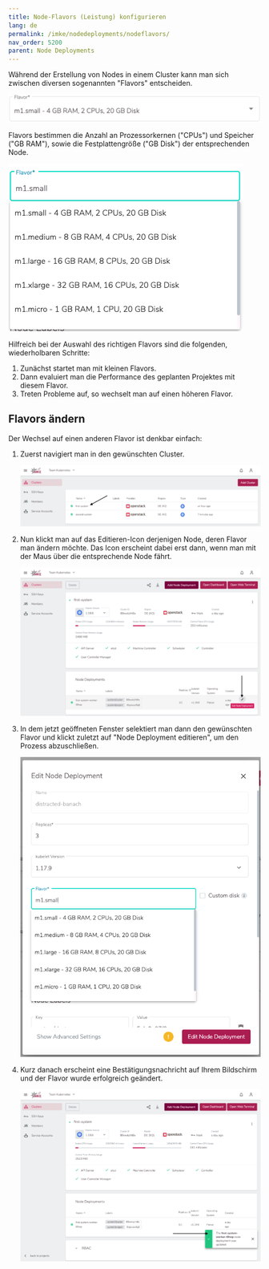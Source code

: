 ```yaml
---
title: Node-Flavors (Leistung) konfigurieren
lang: de
permalink: /imke/nodedeployments/nodeflavors/
nav_order: 5200
parent: Node Deployments
---
```


Während der Erstellung von Nodes in einem Cluster kann man sich zwischen diversen sogenannten "Flavors" entscheiden.

![Flavor-Select](flavor-select.png?resize=600,65)

Flavors bestimmen die Anzahl an Prozessorkernen ("CPUs") und Speicher ("GB RAM"), sowie die Festplattengröße ("GB Disk") der entsprechenden Node.

![Flavors](flavors.png?resize=600,500)

Hilfreich bei der Auswahl des richtigen Flavors sind die folgenden, wiederholbaren Schritte:

1. Zunächst startet man mit kleinen Flavors.
2. Dann evaluiert man die Performance des geplanten Projektes mit diesem Flavor.
3. Treten Probleme auf, so wechselt man auf einen höheren Flavor.

## Flavors ändern

Der Wechsel auf einen anderen Flavor ist denkbar einfach:

1. Zuerst navigiert man in den gewünschten Cluster.

    ![Clusters](clusters.png?resize=1500,300)

1. Nun klickt man auf das Editieren-Icon derjenigen Node, deren Flavor man ändern möchte. Das Icon erscheint dabei erst dann, wenn man mit der Maus über die entsprechende Node fährt.

    ![Node-Selection](node-selection.png?resize=1500,700)

1. In dem jetzt geöffneten Fenster selektiert man dann den gewünschten Flavor und klickt zuletzt auf "Node Deployment editieren", um den Prozess abzuschließen.

    ![Edit-Node](edit-node.png?resize=600,700)

1. Kurz danach erscheint eine Bestätigungsnachricht auf Ihrem Bildschirm und der Flavor wurde erfolgreich geändert.

    ![Success-Message](success-message.png?resize=600,700)
